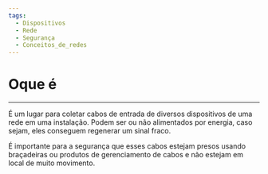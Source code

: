 ```yaml
---
tags:
  - Dispositivos
  - Rede
  - Segurança
  - Conceitos_de_redes
---
```

# Oque é
---

É um lugar para coletar cabos de entrada de diversos dispositivos de uma rede em uma instalação. Podem ser ou não alimentados por energia, caso sejam, eles conseguem regenerar um sinal fraco. 

É importante para a segurança que esses cabos estejam presos usando braçadeiras ou produtos de gerenciamento de cabos e não estejam em local de muito movimento.